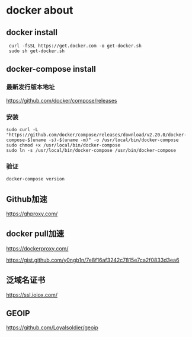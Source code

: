 # docker about
## docker install
```shell
 curl -fsSL https://get.docker.com -o get-docker.sh
 sudo sh get-docker.sh
```

## docker-compose install
### 最新发行版本地址
https://github.com/docker/compose/releases

### 安装
```shell
sudo curl -L "https://github.com/docker/compose/releases/download/v2.20.0/docker-compose-$(uname -s)-$(uname -m)" -o /usr/local/bin/docker-compose
sudo chmod +x /usr/local/bin/docker-compose
sudo ln -s /usr/local/bin/docker-compose /usr/bin/docker-compose
```

### 验证
```bash
docker-compose version
```

## Github加速
https://ghproxy.com/

## docker pull加速
https://dockerproxy.com/

https://gist.github.com/y0ngb1n/7e8f16af3242c7815e7ca2f0833d3ea6

## 泛域名证书
https://ssl.ioiox.com/

## GEOIP
https://github.com/Loyalsoldier/geoip